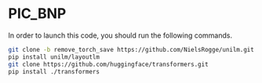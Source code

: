 # PIC_BNP
In order to launch this code, you should run the following commands.
~~~bash
git clone -b remove_torch_save https://github.com/NielsRogge/unilm.git
pip install unilm/layoutlm
git clone https://github.com/huggingface/transformers.git
pip install ./transformers
~~~
